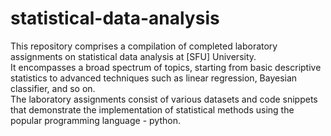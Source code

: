 # statistical-data-analysis
This repository comprises a compilation of completed laboratory assignments on statistical data analysis at [SFU] University. 
<br>It encompasses a broad spectrum of topics, starting from basic descriptive statistics to advanced techniques such as linear regression, Bayesian classifier, and so on.<br>The laboratory assignments consist of various datasets and code snippets that demonstrate the implementation of statistical methods using the popular programming language - python.
